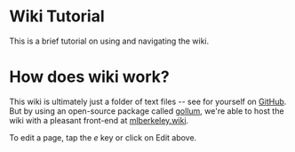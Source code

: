 # Wiki Tutorial

This is a brief tutorial on using and navigating the wiki. 

# How does wiki work?

This wiki is ultimately just a folder of text files -- see for yourself on [GitHub](https://github.com/mlberkeley/wiki). But by using an open-source package called [gollum](https://github.com/gollum/gollum), we're able to host the wiki with a pleasant front-end at [mlberkeley.wiki](https://mlberkeley.wiki/Home).

To edit a page, tap the _e_ key or click on Edit above.